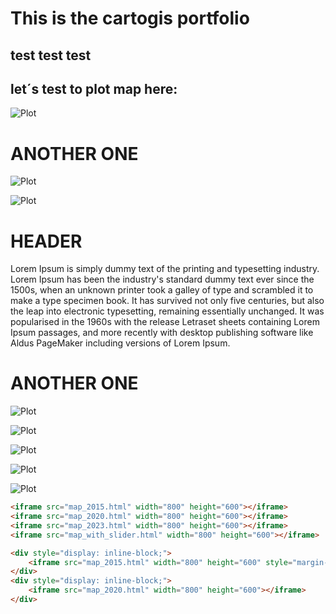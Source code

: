 # This is the cartogis portfolio
##  test test test
## let´s test to plot map here:
![Plot](population_density_helsinki.png)

# ANOTHER ONE
![Plot](MyMap_happypoints/happy_places_map.png)

![Plot](population_density_helsinki.png)


# HEADER
Lorem Ipsum is simply dummy text of the printing and typesetting industry. Lorem Ipsum has been the industry's standard dummy text ever since the 1500s, when an unknown printer took a galley of type and scrambled it to make a type specimen book. It has survived not only five centuries, but also the leap into electronic typesetting, remaining essentially unchanged. It was popularised in the 1960s with the release  Letraset sheets containing Lorem Ipsum passages, and more recently with desktop publishing software like Aldus PageMaker including versions of Lorem Ipsum.



# ANOTHER ONE
![Plot](gridmap_no2_2015.png)

![Plot](gridmap_no2_2020.png)

![Plot](gridmap_no2_2023.png)

![Plot](meanvalues_bar_linechart.png)

![Plot](trendvalues_2015_2023.png)


```html
<iframe src="map_2015.html" width="800" height="600"></iframe>
<iframe src="map_2020.html" width="800" height="600"></iframe>
<iframe src="map_2023.html" width="800" height="600"></iframe>
<iframe src="map_with_slider.html" width="800" height="600"></iframe>

<div style="display: inline-block;">
    <iframe src="map_2015.html" width="800" height="600" style="margin-right: 10px;"></iframe>
</div>
<div style="display: inline-block;">
    <iframe src="map_2020.html" width="800" height="600"></iframe>
</div>





